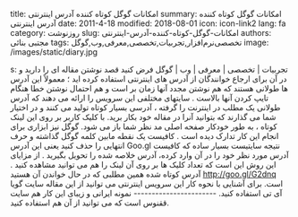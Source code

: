 title: امکانات گوگل  کوتاه کننده آدرس اینترنتی
summary: امکانات گوگل  کوتاه کننده آدرس اینترنتی
date: 2011-4-18
modified: 2018-08-01
icon:  icon-link2
lang: fa
category: روزنوشت
slug: امکانات-گوگل-کوتاه-کننده-آدرس-اینترنتی
authors: مجتبی بنائی
tags: تخصصی‌نرم‌افزار,تجربیات,تخصصی,معرفی,وب,گوگل
image: /images/static/diary.jpg

s: تجربیات | تخصصی | معرفی | وب | گوگل فرض کنید قصد نوشتن مقاله ای را دارید و در آن برای ارجاع خوانندگان از  آدرس های اینترنتی استفاده کرده اید ؛ معمولاً این آدرس ها طولانی هستند که هم نوشتن مجدد آنها زمان بر است و هم احتمال نوشتن خطا هنگام تایپ کردن آنها بالاست .  سایتهای مختلفی این سرویس را ارائه می دهند که آدرس طولانی یک مطلب در اینترنت را گرفته ، آدرسی بسیار کوتاه تولید می کنند و در اختیار شما می گذارند که بتوانید آنرا در مقاله خود بکار برید.  با کلیک کاربر بر روی این لینک کوتاه ، به طور خودکار صفحه اصلی مد نظر شما باز می شود.  گوگل نیز ابزاری برای انجام این کار تدارک دیده است . کافیست یک نقطه مابین کلمه گوگل گذاشته و حرف انتهایی را حذف کنید یعنی این آدرس  Goo.gl  نتیجه سایتیست بسیار ساده که کافیست آدرس مورد نظر خود را در آن وارد کرده، آدرس خلاصه شده را تحویل بگیرید . از مزایای این روش این است که تعداد کلیک ها بر روی آن لینک را هم می توانید مشاهده کنید .  آدرس کوتاه شده همین مطلبی که در حال خواندن آن هستید http://goo.gl/G2dnq است.  برای آشنایی با نحوه کار این سرویس اینترنتی می توانید از این مقاله سایت گویا آی تی استفاده کنید.  -----------------------  نمونه ایرانی و زیبای این کار هم سایت ققنوس است که می توانید از آن هم استفاده کنید.